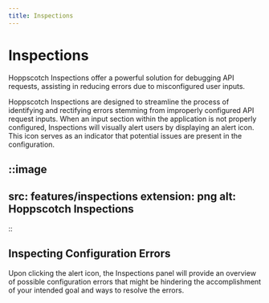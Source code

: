 ```yaml
---
title: Inspections
---
```


# Inspections

Hoppscotch Inspections offer a powerful solution for debugging API requests, assisting in reducing errors due to misconfigured user inputs. 

Hoppscotch Inspections are designed to streamline the process of identifying and rectifying errors stemming from improperly configured API request inputs. When an input section within the application is not properly configured, Inspections will visually alert users by displaying an alert icon. This icon serves as an indicator that potential issues are present in the configuration.

::image
---
src: features/inspections
extension: png
alt: Hoppscotch Inspections
---
::

## Inspecting Configuration Errors

Upon clicking the alert icon, the Inspections panel will provide an overview of possible configuration errors that might be hindering the accomplishment of your intended goal and ways to resolve the errors.